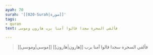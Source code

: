 ```yaml
---
ayah: 70
surah: '[[020-Surah|سورة]]'
tags:
- quran
text: فألقي السحرة سجدا قالوا آمنا برب هارون وموسى

---
```

> فألقي السحرة سجدا قالوا آمنا برب [[هارون|هارون]] [[موسى|وموسى]]

